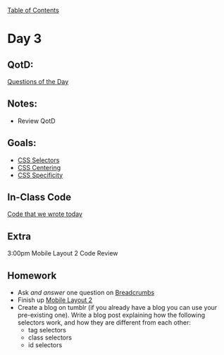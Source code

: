 [Table of Contents](/README.md)

# Day 3

## QotD:
[Questions of the Day]()

## Notes:
* Review QotD

## Goals:
* [CSS Selectors](/units/css-selectors)
* [CSS Centering](/units/css-centering/README.md)
* [CSS Specificity](/units/css-specificity)

## In-Class Code
[Code that we wrote today](/notes/day-03/code)

## Extra
3:00pm Mobile Layout 2 Code Review

## Homework
* Ask *and answer* one question on [Breadcrumbs](http://tiy.breadcrumbsqa.com/)
* Finish up [Mobile Layout 2](https://github.com/TIY-Austin-Front-End-Engineering/mobile-layout-2)
* Create a blog on tumblr (if you already have a blog you can use your pre-existing one). Write a blog post explaining how the following selectors work, and how they are different from each other:
	* tag selectors
	* class selectors
	* id selectors